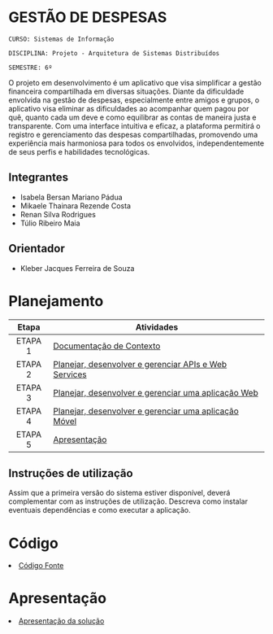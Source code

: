 # GESTÃO DE DESPESAS

`CURSO: Sistemas de Informação`

`DISCIPLINA: Projeto - Arquitetura de Sistemas Distribuídos`

`SEMESTRE: 6º`

O projeto em desenvolvimento é um aplicativo que visa simplificar a gestão financeira compartilhada em diversas situações. Diante da dificuldade envolvida na gestão de despesas, especialmente entre amigos e grupos, o aplicativo visa eliminar as dificuldades ao acompanhar quem pagou por quê, quanto cada um deve e como equilibrar as contas de maneira justa e transparente. Com uma interface intuitiva e eficaz, a plataforma permitirá o registro e gerenciamento das despesas compartilhadas, promovendo uma experiência mais harmoniosa para todos os envolvidos, independentemente de seus perfis e habilidades tecnológicas.

## Integrantes

* Isabela Bersan Mariano Pádua 
* Mikaele Thainara Rezende Costa 
* Renan Silva Rodrigues 
* Túlio Ribeiro Maia 


## Orientador

* Kleber Jacques Ferreira de Souza

# Planejamento

| Etapa         | Atividades |
|  :----:   | ----------- |
| ETAPA 1         |[Documentação de Contexto](docs/contexto.md) <br> |
| ETAPA 2         |[Planejar, desenvolver e gerenciar APIs e Web Services](docs/backend-apis.md) <br> |
| ETAPA 3         |[Planejar, desenvolver e gerenciar uma aplicação Web](docs/frontend-web.md) |
| ETAPA 4        |[Planejar, desenvolver e gerenciar uma aplicação Móvel](docs/frontend-mobile.md) <br>  |
| ETAPA 5         | [Apresentação](presentation/README.md) |
## Instruções de utilização

Assim que a primeira versão do sistema estiver disponível, deverá complementar com as instruções de utilização. Descreva como instalar eventuais dependências e como executar a aplicação.

# Código

<li><a href="src/README.md"> Código Fonte</a></li>

# Apresentação

<li><a href="presentation/README.md"> Apresentação da solução</a></li>
